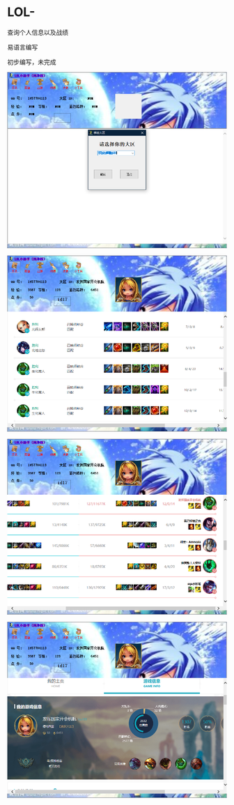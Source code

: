 # LOL-
查询个人信息以及战绩

易语言编写

初步编写，未完成

![图片](https://github.com/feiyigege/LOL-/blob/master/images/11.png)

![图片](https://github.com/feiyigege/LOL-/blob/master/images/22.png)

![图片](https://github.com/feiyigege/LOL-/blob/master/images/33.png)

![图片](https://github.com/feiyigege/LOL-/blob/master/images/44.png)
